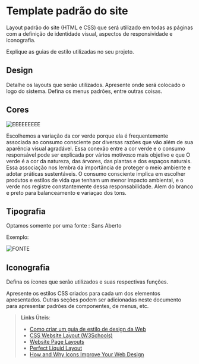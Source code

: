 # Template padrão do site

Layout padrão do site (HTML e CSS) que será utilizado em todas as páginas com a definição de identidade visual, aspectos de responsividade e iconografia.

Explique as guias de estilo utilizadas no seu projeto.

## Design

Detalhe os layouts que serão utilizados. Apresente onde será colocado o logo do sistema. Defina os menus padrões, entre outras coisas.


## Cores

![EEEEEEEEE](https://github.com/ICEI-PUC-Minas-PMV-SI/pmv-si-2023-2-pe1-t3-consumoconsciente/assets/112207603/69219877-4f18-47a1-a745-ac8796f96b91)

Escolhemos a variação da cor verde porque ela é frequentemente associada ao consumo consciente por diversas razões que vão além de sua aparência visual agradável. Essa conexão entre a cor verde e o consumo responsável pode ser explicada por vários motivos:o mais objetivo e que O verde é a cor da natureza, das árvores, das plantas e dos espaços naturais. Essa associação nos lembra da importância de proteger o meio ambiente e adotar práticas sustentáveis. O consumo consciente implica em escolher produtos e estilos de vida que tenham um menor impacto ambiental, e o verde nos registre constantemente dessa responsabilidade. Alem do branco e preto para balanceamento e variaçao dos tons.


## Tipografia

Optamos somente por uma fonte : Sans Aberto 

Exemplo:

![FONTE](https://github.com/ICEI-PUC-Minas-PMV-SI/pmv-si-2023-2-pe1-t3-consumoconsciente/assets/112207603/1bc8e3ae-ac41-448a-9e35-f069ac664aec)

## Iconografia

Defina os ícones que serão utilizados e suas respectivas funções.

Apresente os estilos CSS criados para cada um dos elementos apresentados.
Outras seções podem ser adicionadas neste documento para apresentar padrões de componentes, de menus, etc.


> **Links Úteis**:
>
> -  [Como criar um guia de estilo de design da Web](https://edrodrigues.com.br/blog/como-criar-um-guia-de-estilo-de-design-da-web/#)
> - [CSS Website Layout (W3Schools)](https://www.w3schools.com/css/css_website_layout.asp)
> - [Website Page Layouts](http://www.cellbiol.com/bioinformatics_web_development/chapter-3-your-first-web-page-learning-html-and-css/website-page-layouts/)
> - [Perfect Liquid Layout](https://matthewjamestaylor.com/perfect-liquid-layouts)
> - [How and Why Icons Improve Your Web Design](https://usabilla.com/blog/how-and-why-icons-improve-you-web-design/)
